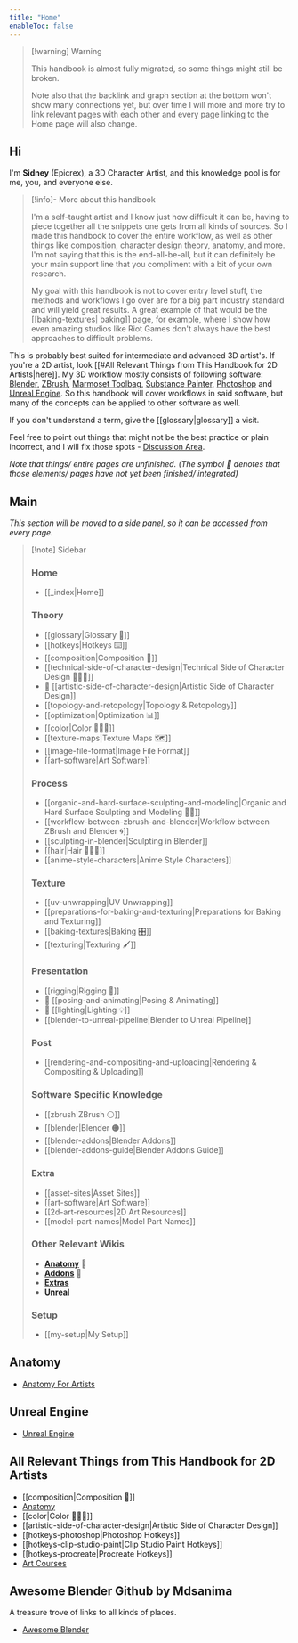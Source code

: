 ```yaml
---
title: "Home"
enableToc: false
---
```


> [!warning] Warning
> 
> This handbook is almost fully migrated, so some things might still be broken.
> 
> Note also that the backlink and graph section at the bottom won't show many connections yet, but over time I will more and more try to link relevant pages with each other and every page linking to the Home page will also change.

## Hi
I'm **Sidney** (Epicrex), a 3D Character Artist, and this knowledge pool is for me, you, and everyone else.

> [!info]- More about this handbook
>
> I'm a self-taught artist and I know just how difficult it can be, having to piece together all the snippets one gets from all kinds of sources. So I made this handbook to cover the entire workflow, as well as other things like composition, character design theory, anatomy, and more. I'm not saying that this is the end-all-be-all, but it can definitely be your main support line that you compliment with a bit of your own research.
> 
> My goal with this handbook is not to cover entry level stuff, the methods and workflows I go over are for a big part industry standard and will yield great results. A great example of that would be the [[baking-textures| baking]] page, for example, where I show how even amazing studios like Riot Games don't always have the best approaches to difficult problems.

This is probably best suited for intermediate and advanced 3D artist's. If you're a 2D artist, look [[#All Relevant Things from This Handbook for 2D Artists|here]]. My 3D workflow mostly consists of following software: [Blender](https://www.blender.org/features/), [ZBrush](https://pixologic.com/), [Marmoset Toolbag](https://marmoset.co/toolbag/), [Substance Painter](https://www.adobe.com/products/substance3d-painter.html), [Photoshop](https://www.adobe.com/products/photoshop.html) and [Unreal Engine](https://www.unrealengine.com/en-US/features). So this handbook will cover workflows in said software, but many of the concepts can be applied to other software as well.

If you don't understand a term, give the [[glossary|glossary]] a visit.

Feel free to point out things that might not be the best practice or plain incorrect, and I will fix those spots - [Discussion Area](https://github.com/Epicrex/3DArtistsHandbook/discussions/1).

_Note that things/ entire pages are unfinished. (The symbol 🚧 denotes that those elements/ pages have not yet been finished/ integrated)_

## Main
_This section will be moved to a side panel, so it can be accessed from every page._

> [!note] Sidebar
> 
> ### Home
> - [[_index|Home]]
>   
>  ### Theory
>  - [[glossary|Glossary 📑]]
> - [[hotkeys|Hotkeys ⌨️]]
>  - [[composition|Composition 🌆]]
>  - [[technical-side-of-character-design|Technical Side of Character Design 👩🏽‍💻]]
>  - 🚧 [[artistic-side-of-character-design|Artistic Side of Character Design]]
>  - [[topology-and-retopology|Topology & Retopology]]
>  - [[optimization|Optimization 📊]]
>  - [[color|Color 🎨🏳️‍🌈]]
>  - [[texture-maps|Texture Maps 🗺️]]
>  - [[image-file-format|Image File Format]]
> - [[art-software|Art Software]]
> 
> ### Process
> - [[organic-and-hard-surface-sculpting-and-modeling|Organic and Hard Surface Sculpting and Modeling 🧊🗿]]
> - [[workflow-between-zbrush-and-blender|Workflow between ZBrush and Blender 🌀]]
> - [[sculpting-in-blender|Sculpting in Blender]]
> - [[hair|Hair 💇🏽‍♀️]]
> - [[anime-style-characters|Anime Style Characters]]
> 
> ### Texture
> - [[uv-unwrapping|UV Unwrapping]]
> - [[preparations-for-baking-and-texturing|Preparations for Baking and Texturing]]
> - [[baking-textures|Baking 🎛️]]
> - [[texturing|Texturing 🖌️]]
> 
> ### Presentation
> - [[rigging|Rigging 🦴]]
> - 🚧 [[posing-and-animating|Posing & Animating]]
> - 🚧 [[lighting|Lighting 💡]]
> - [[blender-to-unreal-pipeline|Blender to Unreal Pipeline]]
> 
> ### Post
> - [[rendering-and-compositing-and-uploading|Rendering & Compositing & Uploading]]
> 
> ### Software Specific Knowledge
> - [[zbrush|ZBrush ⚪]]
> - [[blender|Blender 🟠]]
> - [[blender-addons|Blender Addons]]
> - [[blender-addons-guide|Blender Addons Guide]]
>
>### Extra
>- [[asset-sites|Asset Sites]]
>- [[art-software|Art Software]]
>- [[2d-art-resources|2D Art Resources]]
>- [[model-part-names|Model Part Names]]  
>    
> ### Other Relevant Wikis
> - [**Anatomy**](https://github.com/Epicrex/AnatomyForArtists/wiki) 💪
> - [**Addons**](https://github.com/Epicrex/3DArtistsHandbookAddonEdition/wiki) 🔮
> - [**Extras**](https://github.com/Epicrex/3DArtistsHandbookExtraEdition/wiki)
> - [**Unreal**](https://github.com/Epicrex/UnrealEngine/wiki)
> 
> ### Setup
> - [[my-setup|My Setup]]

## Anatomy
- [Anatomy For Artists](https://github.com/Epicrex/AnatomyForArtists/wiki)

## Unreal Engine
- [Unreal Engine](https://github.com/Epicrex/UnrealEngine/wiki)

## All Relevant Things from This Handbook for 2D Artists
- [[composition|Composition 🌆]]
- [Anatomy](https://github.com/Epicrex/AnatomyForArtists/wiki)
- [[color|Color 🎨🏳️‍🌈]]
- [[artistic-side-of-character-design|Artistic Side of Character Design]]
- [[hotkeys-photoshop|Photoshop Hotkeys]]
- [[hotkeys-clip-studio-paint|Clip Studio Paint Hotkeys]]
- [[hotkeys-procreate|Procreate Hotkeys]]
- [Art Courses](https://github.com/Epicrex/3DArtistsHandbookExtraEdition/wiki/Art-Courses)

## Awesome Blender Github by Mdsanima
A treasure trove of links to all kinds of places.
- [Awesome Blender](https://github.com/agmmnn/awesome-blender)

